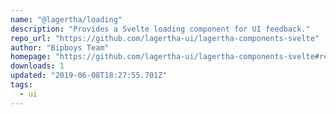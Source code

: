 ```yaml
---
name: "@lagertha/loading"
description: "Provides a Svelte loading component for UI feedback."
repo_url: "https://github.com/lagertha-ui/lagertha-components-svelte"
author: "Bipboys Team"
homepage: "https://github.com/lagertha-ui/lagertha-components-svelte#readme"
downloads: 1
updated: "2019-06-08T18:27:55.701Z"
tags: 
  - ui
---
```

